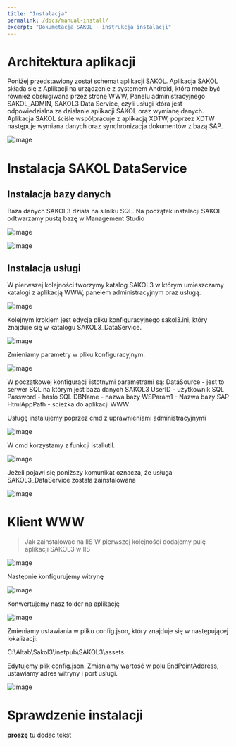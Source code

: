 ```yaml
---
title: "Instalacja"
permalink: /docs/manual-install/
excerpt: "Dokumetacja SAKOL - instrukcja instalacji"
---
```


# Architektura aplikacji
Poniżej przedstawiony został schemat aplikacji SAKOL. Aplikacja SAKOL składa się z Aplikacji na urządzenie z systemem Android, która może być również obsługiwana przez stronę WWW, Panelu administracyjnego SAKOL_ADMIN, SAKOL3 Data Service, czyli usługi która jest odpowiedzialna za działanie aplikacji SAKOL oraz wymianę danych. Aplikacja SAKOL ściśle współpracuje z aplikacją XDTW, poprzez XDTW następuje wymiana danych oraz synchronizacja dokumentów z bazą SAP. 

![image](https://user-images.githubusercontent.com/93259107/144219348-7c4014b1-b5a0-4d63-8fd9-09b2ffb5db86.png)

# Instalacja SAKOL DataService
## Instalacja bazy danych

Baza danych SAKOL3 działa na silniku SQL. Na początek instalacji SAKOL odtwarzamy pustą bazę w Management Studio

![image](https://user-images.githubusercontent.com/93259107/144235718-c351084f-6db9-4970-9fc2-92f2c1125ebe.png)

![image](https://user-images.githubusercontent.com/93259107/144236015-f14b38f0-e7a9-40d7-9c82-78ba69e15c9f.png)


## Instalacja usługi
W pierwszej kolejności tworzymy katalog SAKOL3 w którym umieszczamy katalogi z aplikacją WWW, panelem administracyjnym oraz usługą.

![image](https://user-images.githubusercontent.com/93259107/144237890-1ff27912-4976-4437-afda-64d61150f880.png)

Kolejnym krokiem jest edycja pliku konfiguracyjnego sakol3.ini, który znajduje się w katalogu SAKOL3_DataService.

![image](https://user-images.githubusercontent.com/93259107/144241631-4522f740-35ca-4807-8210-c14dec022ab3.png)

Zmieniamy parametry w pliku konfiguracyjnym.

![image](https://user-images.githubusercontent.com/93259107/147466691-626fb4c5-b422-4e69-9785-338ad42ff103.png)


W początkowej konfiguracji istotnymi parametrami są:
DataSource - jest to serwer SQL na którym jest baza danych SAKOL3
UserID - użytkownik SQL
Password - hasło SQL
DBName - nazwa bazy 
WSParam1 - Nazwa bazy SAP
HtmlAppPath - ścieżka do aplikacji WWW

Usługę instalujemy poprzez cmd z uprawnieniami administracyjnymi

![image](https://user-images.githubusercontent.com/93259107/144231064-8b4fb001-aa91-48c3-bba7-7a37f432bac1.png)

W cmd korzystamy z funkcji istallutil. 

![image](https://user-images.githubusercontent.com/93259107/144232784-b0c5285f-70f1-435a-8aa5-fb82c43ff701.png)

Jeżeli pojawi się poniższy komunikat oznacza, że usługa SAKOL3_DataService została zainstalowana

![image](https://user-images.githubusercontent.com/93259107/144233078-f430c7ee-e695-4bf2-81ba-58433f598685.png)



# Klient WWW
> Jak zainstalowac na IIS
W pierwszej kolejności dodajemy pulę aplikacji SAKOL3 w IIS

![image](https://user-images.githubusercontent.com/93259107/147079207-7f20cf91-b177-42a8-adbe-515b8a03ef2b.png)

Następnie konfigurujemy witrynę 

![image](https://user-images.githubusercontent.com/93259107/147083333-a6670db8-6704-47bd-aedb-9d08096e5f9d.png)

Konwertujemy nasz folder na aplikację 

![image](https://user-images.githubusercontent.com/93259107/147083597-8ddd8786-0ba5-4087-8ccf-414e32e7d7d5.png)

Zmieniamy ustawiania w pliku config.json, który znajduje się w następującej lokalizacji:

C:\Altab\Sakol3\inetpub\SAKOL3\assets

Edytujemy plik config.json. Zmianiamy wartość w polu EndPointAddress, ustawiamy adres witryny i port usługi.

![image](https://user-images.githubusercontent.com/93259107/147466858-5e653165-03c0-4494-8731-613856fc65ef.png)

# Sprawdzenie instalacji
**proszę** tu dodac tekst
